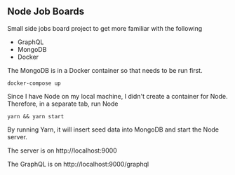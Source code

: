## Node Job Boards

Small side jobs board project to get more familiar with the following

- GraphQL
- MongoDB
- Docker

The MongoDB is in a Docker container so that needs to be run first.

```
docker-compose up
```

Since I have Node on my local machine, I didn't create a container for Node. Therefore, in a separate tab, run Node

```
yarn && yarn start
```

By running Yarn, it will insert seed data into MongoDB and start the Node server. 

The server is on http://localhost:9000

The GraphQL is on http://localhost:9000/graphql
